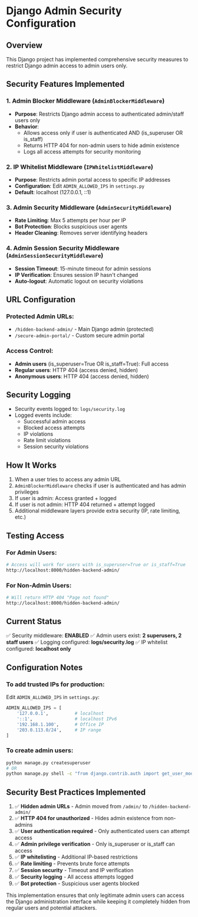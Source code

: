 # Django Admin Security Configuration

## Overview
This Django project has implemented comprehensive security measures to restrict Django admin access to admin users only.

## Security Features Implemented

### 1. Admin Blocker Middleware (`AdminBlockerMiddleware`)
- **Purpose**: Restricts Django admin access to authenticated admin/staff users only
- **Behavior**: 
  - Allows access only if user is authenticated AND (is_superuser OR is_staff)
  - Returns HTTP 404 for non-admin users to hide admin existence
  - Logs all access attempts for security monitoring

### 2. IP Whitelist Middleware (`IPWhitelistMiddleware`)
- **Purpose**: Restricts admin portal access to specific IP addresses
- **Configuration**: Edit `ADMIN_ALLOWED_IPS` in `settings.py`
- **Default**: localhost (127.0.0.1, ::1)

### 3. Admin Security Middleware (`AdminSecurityMiddleware`)
- **Rate Limiting**: Max 5 attempts per hour per IP
- **Bot Protection**: Blocks suspicious user agents
- **Header Cleaning**: Removes server identifying headers

### 4. Admin Session Security Middleware (`AdminSessionSecurityMiddleware`)
- **Session Timeout**: 15-minute timeout for admin sessions
- **IP Verification**: Ensures session IP hasn't changed
- **Auto-logout**: Automatic logout on security violations

## URL Configuration

### Protected Admin URLs:
- `/hidden-backend-admin/` - Main Django admin (protected)
- `/secure-admin-portal/` - Custom secure admin portal

### Access Control:
- **Admin users** (is_superuser=True OR is_staff=True): Full access
- **Regular users**: HTTP 404 (access denied, hidden)
- **Anonymous users**: HTTP 404 (access denied, hidden)

## Security Logging
- Security events logged to: `logs/security.log`
- Logged events include:
  - Successful admin access
  - Blocked access attempts
  - IP violations
  - Rate limit violations
  - Session security violations

## How It Works

1. When a user tries to access any admin URL
2. `AdminBlockerMiddleware` checks if user is authenticated and has admin privileges
3. If user is admin: Access granted + logged
4. If user is not admin: HTTP 404 returned + attempt logged
5. Additional middleware layers provide extra security (IP, rate limiting, etc.)

## Testing Access

### For Admin Users:
```bash
# Access will work for users with is_superuser=True or is_staff=True
http://localhost:8000/hidden-backend-admin/
```

### For Non-Admin Users:
```bash
# Will return HTTP 404 "Page not found"
http://localhost:8000/hidden-backend-admin/
```

## Current Status
✅ Security middleware: **ENABLED**
✅ Admin users exist: **2 superusers, 2 staff users**
✅ Logging configured: **logs/security.log**
✅ IP whitelist configured: **localhost only**

## Configuration Notes

### To add trusted IPs for production:
Edit `ADMIN_ALLOWED_IPS` in `settings.py`:
```python
ADMIN_ALLOWED_IPS = [
    '127.0.0.1',          # localhost
    '::1',                # localhost IPv6
    '192.168.1.100',      # Office IP
    '203.0.113.0/24',     # IP range
]
```

### To create admin users:
```bash
python manage.py createsuperuser
# OR
python manage.py shell -c "from django.contrib.auth import get_user_model; User = get_user_model(); user = User.objects.get(username='existing_user'); user.is_staff = True; user.save()"
```

## Security Best Practices Implemented

1. ✅ **Hidden admin URLs** - Admin moved from `/admin/` to `/hidden-backend-admin/`
2. ✅ **HTTP 404 for unauthorized** - Hides admin existence from non-admins
3. ✅ **User authentication required** - Only authenticated users can attempt access
4. ✅ **Admin privilege verification** - Only is_superuser or is_staff can access
5. ✅ **IP whitelisting** - Additional IP-based restrictions
6. ✅ **Rate limiting** - Prevents brute force attempts
7. ✅ **Session security** - Timeout and IP verification
8. ✅ **Security logging** - All access attempts logged
9. ✅ **Bot protection** - Suspicious user agents blocked

This implementation ensures that only legitimate admin users can access the Django administration interface while keeping it completely hidden from regular users and potential attackers.